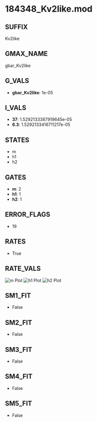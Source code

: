 # 184348_Kv2like.mod

## SUFFIX

Kv2like

## GMAX_NAME

gbar_Kv2like

## G_VALS

- **gbar_Kv2like**: 1e-05

## I_VALS

- **37**: 1.5292133387919645e-05
- **6.3**: 1.5292133416711217e-05

## STATES

- m
- h1
- h2

## GATES

- **m**: 2
- **h1**: 1
- **h2**: 1

## ERROR_FLAGS

- 19

## RATES

- True

## RATE_VALS

![m Plot](/Users/pbozelos/Dropbox/icg-Chai-Panos/supermodels/output_markdown_files/K/184348_Kv2like.mod/images/m.png)
![h1 Plot](/Users/pbozelos/Dropbox/icg-Chai-Panos/supermodels/output_markdown_files/K/184348_Kv2like.mod/images/h1.png)
![h2 Plot](/Users/pbozelos/Dropbox/icg-Chai-Panos/supermodels/output_markdown_files/K/184348_Kv2like.mod/images/h2.png)

## SM1_FIT

- False

## SM2_FIT

- False

## SM3_FIT

- False

## SM4_FIT

- False

## SM5_FIT

- False

